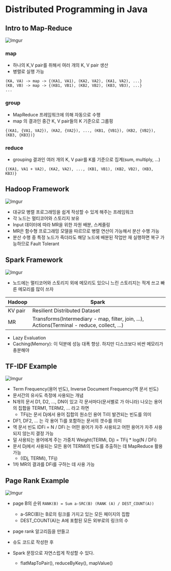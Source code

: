 # Distributed Programming in Java

## Intro to Map-Reduce

![Imgur](https://i.imgur.com/imkZiBC.png)

### map

- 하나의 K,V pair를 취해서 여러 개의 K, V pair 생산
- 병렬로 실행 가능

```
(KA, VA) -> map -> {(KA1, VA1), (KA2, VA2), (KA1, VA2), ...}
(KB, VB) -> map -> {(KB1, VB1), (KB2, VB2), (KB3, VB3), ...}
...
```

### group

- MapReduce 프레임워크에 의해 자동으로 수행
- map 의 결과인 중간 K, V pair들의 K 기준으로 그룹핑

```
{(KA1, {VA1, VA2}), (KA2, {VA2}), ..., (KB1, {VB1}), (KB2, {VB2}), (KB3, {KB3})}

```

### reduce

- grouping 결과인 여러 개의 K, V pair를 K를 기준으로 집계(sum, multiply, ...)

```
{(KA1, VA1 + VA2), (KA2, VA2), ..., (KB1, VB1), (KB2, VB2), (KB3, KB3)}
```

## Hadoop Framework

![Imgur](https://i.imgur.com/RMl6Uqk.png)

- 대규모 병렬 프로그래밍을 쉽게 작성할 수 있게 해주는 프레임워크
- 각 노드는 멀티코어와 스토리지 보유
- Input 데이터에 따라 MR을 위한 자원 배분, 스케줄링
- MR은 함수형 프로그래밍 모델을 따르므로 병렬 연산이 가능해서 분산 수행 가능
- 분산 수행 중 특정 노드가 죽더라도 해당 노드에 배분된 작업만 재 실행하면 복구 가능하므로 Fault Tolerant

## Spark Framework

![Imgur](https://i.imgur.com/Af8MhMK.png)

- 노드에는 멀티코어와 스토리지 외에 메모리도 있으니 느린 스토리지는 적게 쓰고 빠른 메모리를 많이 쓰자

Hadoop | Spark
---- | ----
KV pair | Resilient Distributed Dataset
MR | Transforms(Intermediary - map, filter, join, ...), Actions(Terminal - reduce, collect, ...) 

- Lazy Evaluation
- Caching(Memory): 이 덕분에 성능 대폭 향상. 하지만 디스크보다 비싼 메모리가 충분해야

## TF-IDF Example

![Imgur](https://i.imgur.com/W51sTFg.png)

- Term Frequency(용어 빈도), Inverse Document Frequency(역 문서 빈도)
- 문서간의 유사도 측정에 사용되는 개념
- N개의 문서 D1, D2, ..., DN이 있고 각 문서마다(문서별로 가 아니라) 나오는 용어의 집합을 TERM1, TERM2, ... 라고 하면
  - TFij는 문서 Dj에서 용어 집합의 원소인 용어 Ti이 발견되는 빈도를 의미
- DF1, DF2, ... 는 각 용어 Ti를 포함하는 문서의 갯수를 의미
- 역 문서 빈도 IDFi = N / DFi 는 어떤 용어가 자주 사용되고 어떤 용어가 자주 사용되지 않는지 결정 가능
- 덜 사용되는 용어에게 주는 가중치 Weight(TERMi, Dj) = TFij * log(N / DFi)
- 문서 Dj에서 사용되는 모든 용어 TERMi의 빈도를 추출하는 데 MapReduce 활용 가능
  - ((Dj, TERMi), TFij)
- 1차 MR의 결과를 DFi를 구하는 데 사용 가능

## Page Rank Example

![Imgur](https://i.imgur.com/PKRiboF.png)

- page B의 순위 `RANK(B) = Sum a-SRC(B) (RANK (A) / DEST_COUNT(A))`
  - a-SRC(B)는 B로의 링크를 가지고 있는 모든 페이지의 집합
  - DEST_COUNT(A)는 A에 포함된 모든 외부로의 링크의 수

- page rank 알고리듬을 만들고
- 슈도 코드로 작성한 후
- Spark 문장으로 자연스럽게 작성할 수 있다.
  - flatMapToPair(), reduceByKey(), mapValue()





